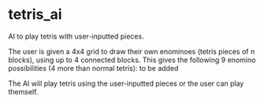 # tetris_ai
AI to play tetris with user-inputted pieces.

The user is given a 4x4 grid to draw their own enominoes (tetris pieces of n blocks), using up to 4 connected blocks.
This gives the following 9 enomino possibilities (4 more than normal tetris):
to be added


The AI will play tetris using the user-inputted pieces or the user can play themself.

